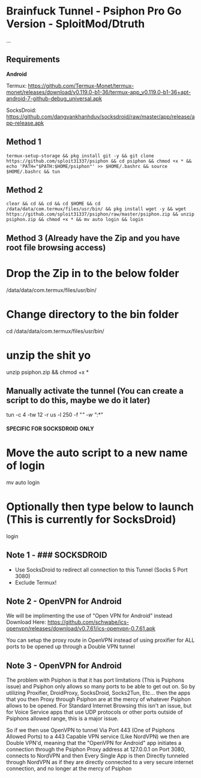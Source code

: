 # Brainfuck Tunnel - Psiphon Pro Go Version - SploitMod/Dtruth

...


Requirements
------------
**Android**


Termux: https://github.com/Termux-Monet/termux-monet/releases/download/v0.119.0-b1-36/termux-app_v0.119.0-b1-36+apt-android-7-github-debug_universal.apk

SocksDroid: https://github.com/dangvankhanhduy/socksdroid/raw/master/app/release/app-release.apk


Method 1
---------
    termux-setup-storage && pkg install git -y && git clone https://github.com/sploit31337/psiphon && cd psiphon && chmod +x * && echo 'PATH="$PATH:$HOME/psiphon"' >> $HOME/.bashrc && source $HOME/.bashrc && tun

Method 2
-------
    clear && cd && cd && cd $HOME && cd /data/data/com.termux/files/usr/bin/ && pkg install wget -y && wget https://github.com/sploit31337/psiphon/raw/master/psiphon.zip && unzip psiphon.zip && chmod +x * && mv auto login && login


Method 3 (Already have the Zip and you have root file browsing access)
-------
# Drop the Zip in to the below folder
/data/data/com.termux/files/usr/bin/

# Change directory to the bin folder
cd /data/data/com.termux/files/usr/bin/

# unzip the shit yo
unzip psiphon.zip && chmod +x * 

## Manually activate the tunnel (You can create a script to do this, maybe we do it later)
tun -c 4 -tw 12 -r us -l 250 -f "*" -w "*:*"

#### SPECIFIC FOR SOCKSDROID ONLY
# Move the auto script to a new name of login
mv auto login

# Optionally then type below to launch (This is currently for SocksDroid)
login 


Note 1 - ### SOCKSDROID
----

- Use SocksDroid to redirect all connection to this Tunnel (Socks 5 Port 3080)
- Exclude Termux!

Note 2 - OpenVPN for Android
----
We will be implimenting the use of "Open VPN for Android" instead
Download Here: https://github.com/schwabe/ics-openvpn/releases/download/v0.7.61/ics-openvpn-0.7.61.apk

You can setup the proxy route in OpenVPN instead of using proxifier for ALL ports to be opened up through a Double VPN tunnel

Note 3 - OpenVPN for Android
----
The problem with Psiphon is that it has port limitations (This is Psiphons issue) and Psiphon only allows so many ports to be able to get out on. So by utilizing Proxifier, DroidProxy, SocksDroid, Socks2Tun, Etc... then the apps that you then Proxy through Psiphon are at the mercy of whatever Psiphon allows to be opened. For Standard Internet Browsing this isn't an issue, but for Voice Service apps that use UDP protocols or other ports outside of Psiphons allowed range, this is a major issue.

So if we then use OpenVPN to tunnel Via Port 443 (One of Psiphons Allowed Ports) to a 443 Capable VPN service (Like NordVPN) we then are Double VPN'd, meaning that the "OpenVPN for Android" app initiates a connection through the Psiphon Proxy address at 127.0.0.1 on Port 3080, connects to NordVPN and then Every Single App is then Directly tunneled through NordVPN as if they are directly connected to a very secure internet connection, and no longer at the mercy of Psiphon
